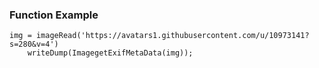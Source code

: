### Function Example

```luceescript+trycf
img = imageRead('https://avatars1.githubusercontent.com/u/10973141?s=280&v=4')
	writeDump(ImagegetExifMetaData(img));

```